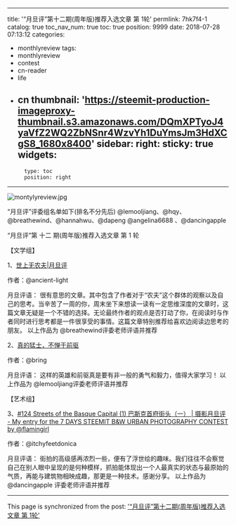 
---
title: '“月旦评”第十二期(周年版)推荐入选文章 第 1轮'
permlink: 7hk7f4-1
catalog: true
toc_nav_num: true
toc: true
position: 9999
date: 2018-07-28 07:13:12
categories:
- monthlyreview
tags:
- monthlyreview
- contest
- cn-reader
- life
- cn
thumbnail: 'https://steemit-production-imageproxy-thumbnail.s3.amazonaws.com/DQmXPTyoJ4yaVfZ2WQ2ZbNSnr4WzvYh1DuYmsJm3HdXCgS8_1680x8400'
sidebar:
    right:
        sticky: true
widgets:
    -
        type: toc
        position: right
---


![montylyreview.jpg](https://steemit-production-imageproxy-thumbnail.s3.amazonaws.com/DQmXPTyoJ4yaVfZ2WQ2ZbNSnr4WzvYh1DuYmsJm3HdXCgS8_1680x8400)

“月旦评”评委组名单如下(排名不分先后)
@lemooljiang、@hqy、@breathewind、@hannahwu、@dapeng
@angelina6688 、@dancingapple

“月旦评”第 十二 期(周年版)推荐入选文章 第  1 轮

【文学组】

1、[世上无农夫|月旦评](https://steemit.com/cn/@ancient-light/2d83wq-or)

作者：@ancient-light

月旦评语：
      很有意思的文章。其中包含了作者对于“农夫”这个群体的观察以及自己的思考。当辛苦了一周的你，周末坐下来想读一读有一定思维深度的文章时，这篇文章无疑是一个不错的选择。无论最终作者的观点是否打动了你，在阅读时与作者同时进行思考都是一件很享受的事情。这篇文章特别推荐给喜欢边阅读边思考的朋友。
以上作品为 @breathewind评委老师评语并推荐

2、[真的猛士，不惮于前驱](https://steemit.com/cn/@bring/4m74uf)

作者：@bring

月旦评语：
      这样的英雄和前驱真是要有非一般的勇气和毅力，值得大家学习！
以上作品为 @lemooljiang评委老师评语并推荐


【艺术组】

3、[#124 Streets of the Basque Capital (1) 巴斯克首府街头（一） | 摄影月旦评 - My entry for the 7 DAYS STEEMIT B&W URBAN PHOTOGRAPHY CONTEST by @flamingirl](https://steemit.com/photocircle/@itchyfeetdonica/124-streets-of-the-basque-capital-1-or-my-entry-for-the-7-days-steemit-b-and-w-urban-photography-contest-by-flamingirl)

作者：@itchyfeetdonica

月旦评语：
      街拍的高级感再浓烈一些，便有了浮世绘的趣味。我们往往不会察觉自己在别人眼中呈现的是何种模样，抓拍能体现出一个人最真实的状态与最原始的气质，再能与建筑物相映成趣，那更是一种技术。感谢分享。
以上作品为 @dancingapple 评委老师评语并推荐

- - -

This page is synchronized from the post: ['“月旦评”第十二期(周年版)推荐入选文章 第 1轮'](https://steemit.com/@rivalhw/7hk7f4-1)

